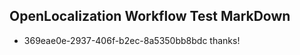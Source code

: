 ## OpenLocalization Workflow Test MarkDown
* 369eae0e-2937-406f-b2ec-8a5350bb8bdc 
thanks!<!--HONumber=Mar16_HO2-->
